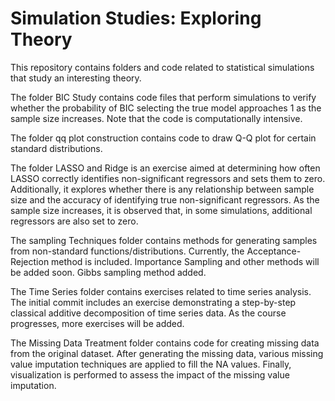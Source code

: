 # Simulation Studies: Exploring Theory 

This repository contains folders and code related to statistical simulations that study an interesting theory.

The folder BIC Study contains code files that perform simulations to verify whether the probability of BIC selecting the true model approaches 1 as the sample size increases. Note that the code is computationally intensive.

The folder qq plot construction contains code to draw Q-Q plot for certain standard distributions. 

The folder LASSO and Ridge is an exercise aimed at determining how often LASSO correctly identifies non-significant regressors and sets them to zero. Additionally, it explores whether there is any relationship between sample size and the accuracy of identifying true non-significant regressors. As the sample size increases, it is observed that, in some simulations, additional regressors are also set to zero. 

The sampling Techniques folder contains methods for generating samples from non-standard functions/distributions. Currently, the Acceptance-Rejection method is included. Importance Sampling and other methods will be added soon. Gibbs sampling method added. 

The Time Series folder contains exercises related to time series analysis. The initial commit includes an exercise demonstrating a step-by-step classical additive decomposition of time series data. As the course progresses, more exercises will be added.  

The Missing Data Treatment folder contains code for creating missing data from the original dataset. After generating the missing data, various missing value imputation techniques are applied to fill the NA values. Finally, visualization is performed to assess the impact of the missing value imputation.
